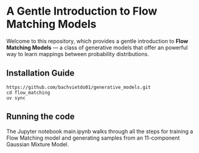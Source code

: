 # A Gentle Introduction to Flow Matching Models

Welcome to this repository, which provides a gentle introduction to **Flow Matching Models** — a class of generative models that offer an powerful way to learn mappings between probability distributions.

## Installation Guide


```
https://github.com/bachvietdo01/generative_models.git
cd flow_matching
uv sync
```


## Running the code

The Jupyter notebook main.ipynb walks through all the steps for training a Flow Matching model and generating samples from an 11-component Gaussian Mixture Model.
